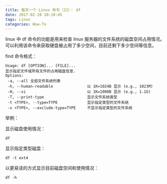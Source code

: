 ```yaml
---
title: 每天一个 Linux 命令（21）： df
date: 2017-02-28 10:10:45
tags: Linux
categories: How-To
---
```



linux 中 df 命令的功能是用来检查 linux 服务器的文件系统的磁盘空间占用情况。可以利用该命令来获取硬盘被占用了多少空间，目前还剩下多少空间等信息。

<!-- more -->

find 命令格式：

```shell
Usage: df [OPTION]... [FILE]...
显示指定文件或所有文件的占用磁盘信息.
Options:
 -a, --all 全部文件系统列表
 -h, --human-readable  				以 1K=1024B 显示 (e.g., 1023M)
 -H, --si              				以 1K=1000B 显示 (e.g., 1.1G)
 -T, --print-type      				显示文件系统类型
 -t <TYPE>, --type=TYPE				显示指定类型的文件系统
 -x <TYPE>, --exclude-type=TYPE		不显示指定类型的文件系统
```

举例：

显示磁盘使用情况：

```shell
df
```
显示指定类型磁盘：

```shell
df -t ext4
```
以更易读的方式显示目前磁盘空间和使用情况：

```shell
df -h
```
